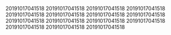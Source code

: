 20191017041518
20191017041518
20191017041518
20191017041518
20191017041518
20191017041518
20191017041518
20191017041518
20191017041518
20191017041518
20191017041518
20191017041518
20191017041518
20191017041518
20191017041518
